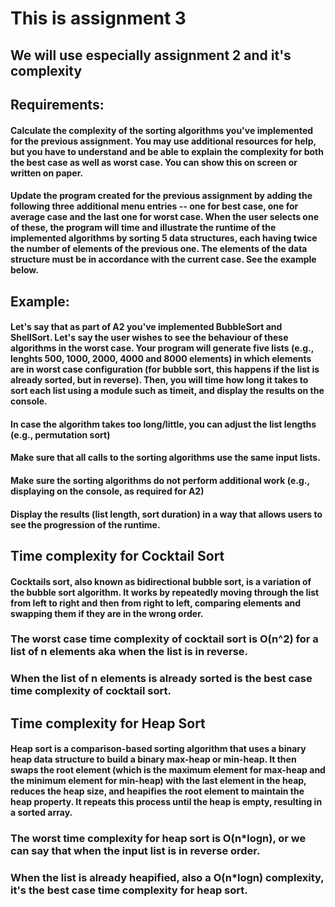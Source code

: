 # This is assignment 3
## We will use especially assignment 2 and it's complexity

## Requirements:
#### Calculate the complexity of the sorting algorithms you've implemented for the previous assignment. You may use additional resources for help, but you have to understand and be able to explain the complexity for both the best case as well as worst case. You can show this on screen or written on paper.
#### Update the program created for the previous assignment by adding the following three additional menu entries -- one for best case, one for average case and the last one for worst case. When the user selects one of these, the program will time and illustrate the runtime of the implemented algorithms by sorting 5 data structures, each having twice the number of elements of the previous one. The elements of the data structure must be in accordance with the current case. See the example below.

## Example:
#### Let's say that as part of A2 you've implemented BubbleSort and ShellSort. Let's say the user wishes to see the behaviour of these algorithms in the worst case. Your program will generate five lists (e.g., lenghts 500, 1000, 2000, 4000 and 8000 elements) in which elements are in worst case configuration (for bubble sort, this happens if the list is already sorted, but in reverse). Then, you will time how long it takes to sort each list using a module such as timeit, and display the results on the console.
#### In case the algorithm takes too long/little, you can adjust the list lengths (e.g., permutation sort)
#### Make sure that all calls to the sorting algorithms use the same input lists.
#### Make sure the sorting algorithms do not perform additional work (e.g., displaying on the console, as required for A2)
#### Display the results (list length, sort duration) in a way that allows users to see the progression of the runtime.


## Time complexity for Cocktail Sort 
#### Cocktails sort, also known as bidirectional bubble sort, is a variation of the bubble sort algorithm. It works by repeatedly moving through the list from left to right and then from right to left, comparing elements and swapping them if they are in the wrong order.
### The worst case time complexity of cocktail sort is O(n^2) for a list of n elements aka when the list is in reverse.
### When the list of n elements is already sorted is the best case time complexity of cocktail sort.

## Time complexity for Heap Sort
#### Heap sort is a comparison-based sorting algorithm that uses a binary heap data structure to build a binary max-heap or min-heap. It then swaps the root element (which is the maximum element for max-heap and the minimum element for min-heap) with the last element in the heap, reduces the heap size, and heapifies the root element to maintain the heap property. It repeats this process until the heap is empty, resulting in a sorted array.
### The worst time complexity for heap sort is O(n*logn), or we can say that when the input list is in reverse order.
### When the list is already heapified, also a O(n*logn) complexity, it's the best case time complexity for heap sort.
